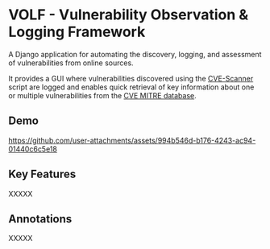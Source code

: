 # VOLF - Vulnerability Observation &amp; Logging Framework
A Django application for automating the discovery, logging, and assessment of vulnerabilities from online sources.

It provides a GUI where vulnerabilities discovered using the [CVE-Scanner](https://github.com/opeas/CVE-Scanner) script are logged and enables quick retrieval of key information about one or multiple vulnerabilities from the [CVE MITRE database](https://cve.mitre.org/).

Demo
-------------------
https://github.com/user-attachments/assets/994b546d-b176-4243-ac94-01440c6c5e18

Key Features
-------------------
XXXXX

Annotations
-------------------
XXXXX
